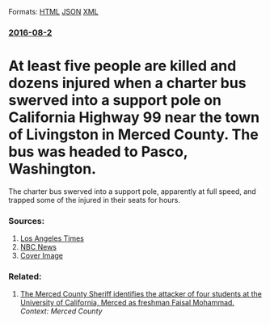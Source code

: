 
Formats: [HTML](/news/2016/08/2/at-least-five-people-are-killed-and-dozens-injured-when-a-charter-bus-swerved-into-a-support-pole-on-california-highway-99-near-the-town-of.html)  [JSON](/news/2016/08/2/at-least-five-people-are-killed-and-dozens-injured-when-a-charter-bus-swerved-into-a-support-pole-on-california-highway-99-near-the-town-of.json)  [XML](/news/2016/08/2/at-least-five-people-are-killed-and-dozens-injured-when-a-charter-bus-swerved-into-a-support-pole-on-california-highway-99-near-the-town-of.xml)  

### [2016-08-2](/news/2016/08/2/index.md)

# At least five people are killed and dozens injured when a charter bus swerved into a support pole on California Highway 99 near the town of Livingston in Merced County. The bus was headed to Pasco, Washington. 

The charter bus swerved into a support pole, apparently at full speed, and trapped some of the injured in their seats for hours.


### Sources:

1. [Los Angeles Times](http://www.latimes.com/local/lanow/la-me-ln-merced-county-bus-crash-20160802-snap-story.html)
2. [NBC News](http://www.nbcnews.com/news/us-news/bus-crash-merced-california-kills-least-five-n621531)
2. [Cover Image](https://media4.s-nbcnews.com/j/newscms/2016_31/1649781/160802-merced-bus-crach-ugc-mdl_96fdaf27057c044e2df42e039f103cbb.nbcnews-fp-1200-800.jpg)

### Related:

1. [The Merced County Sheriff identifies the attacker of four students at the University of California, Merced as freshman Faisal Mohammad. ](/news/2015/11/5/the-merced-county-sheriff-identifies-the-attacker-of-four-students-at-the-university-of-california-merced-as-freshman-faisal-mohammad.md) _Context: Merced County_
